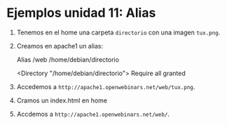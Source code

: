 # Ejemplos unidad 11: Alias

1. Tenemos en el home una carpeta `directorio` con una imagen `tux.png`.

2. Creamos en apache1 un alias:

	Alias /web /home/debian/directorio

	<Directory "/home/debian/directorio">
		Require all granted
	</Directory>

3. Accedemos a `http://apache1.openwebinars.net/web/tux.png`.

4. Cramos un index.html en home

5. Accdemos a `http://apache1.openwebinars.net/web/`.

